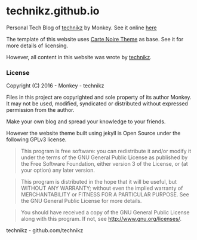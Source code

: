 # technikz.github.io

Personal Tech Blog of [technikz] by Monkey. See it online
[here](http://technikz.github.io)

The template of this website uses
[Carte Noire Theme](http://carte-noire.jacobtomlinson.co.uk) as
base. See it for more details of licensing.

However, all content in this website was wrote by [technikz].

### License

Copyright (C) 2016 - Monkey - technikz

Files in this project are copyrighted and sole property of its author
Monkey. It may not be used, modified, syndicated or distributed
without expressed permission from the author.

Make your own blog and spread your knowledge to your friends.

However the website theme built using jekyll is Open Source under the
following GPLv3 license.

> This program is free software: you can redistribute it and/or modify
    it under the terms of the GNU General Public License as published by
    the Free Software Foundation, either version 3 of the License, or
    (at your option) any later version.
    
> This program is distributed in the hope that it will be useful,
    but WITHOUT ANY WARRANTY; without even the implied warranty of
    MERCHANTABILITY or FITNESS FOR A PARTICULAR PURPOSE.  See the
    GNU General Public License for more details.

> You should have received a copy of the GNU General Public License
    along with this program.  If not, see http://www.gnu.org/licenses/.

technikz - github.com/technikz

[technikz]: http://github.com/technikz
